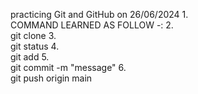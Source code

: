 practicing Git and GitHub on 26/06/2024
1.<br>COMMAND LEARNED AS FOLLOW -:
2.<br>git clone
3.<br>git status
4.<br>git add
5.<br>git commit -m "message"
6.<br>git push origin main